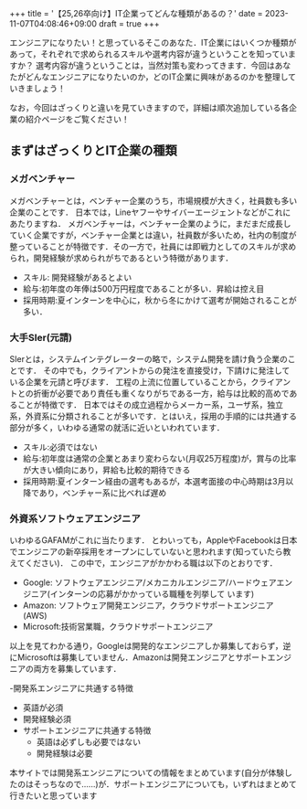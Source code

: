 +++
title = '【25,26卒向け】IT企業ってどんな種類があるの？'
date = 2023-11-07T04:08:46+09:00
draft = true
+++

エンジニアになりたい！と思っているそこのあなた．IT企業にはいくつか種類があって，それぞれで求められるスキルや選考内容が違うということを知っていますか？
選考内容が違うということは，当然対策も変わってきます．今回はあなたがどんなエンジニアになりたいのか，どのIT企業に興味があるのかを整理していきましょう！

なお，今回はざっくりと違いを見ていきますので，詳細は順次追加している各企業の紹介ページをご覧ください！

## まずはざっくりとIT企業の種類
### メガベンチャー
メガベンチャーとは，ベンチャー企業のうち，市場規模が大きく，社員数も多い企業のことです．
日本では，Lineヤフーやサイバーエージェントなどがこれにあたりますね．
メガベンチャーは，ベンチャー企業のように，まだまだ成長していく企業ですが，ベンチャー企業とは違い，社員数が多いため，社内の制度が整っていることが特徴です．その一方で，社員には即戦力としてのスキルが求められ，開発経験が求められがちであるという特徴があります．

- スキル: 開発経験があるとよい
- 給与:初年度の年俸は500万円程度であることが多い．昇給は控え目
- 採用時期:夏インターンを中心に，秋から冬にかけて選考が開始されることが多い．

### 大手SIer(元請)
SIerとは，システムインテグレーターの略で，システム開発を請け負う企業のことです．
その中でも，クライアントからの発注を直接受け，下請けに発注している企業を元請と呼びます．
工程の上流に位置していることから，クライアントとの折衝が必要であり責任も重くなりがちである一方，給与は比較的高めであることが特徴です．
日本ではその成立過程からメーカー系，ユーザ系，独立系，外資系に分類されることが多いです．とはいえ，採用の手順的には共通する部分が多く，いわゆる通常の就活に近いといわれています．
- スキル:必須ではない
- 給与:初年度は通常の企業とあまり変わらない(月収25万程度)が，賞与の比率が大きい傾向にあり，昇給も比較的期待できる
- 採用時期:夏インターン経由の選考もあるが，本選考面接の中心時期は3月以降であり，ベンチャー系に比べれば遅め

### 外資系ソフトウェアエンジニア
いわゆるGAFAMがこれに当たります．
とわいっても，AppleやFacebookは日本でエンジニアの新卒採用をオープンにしていないと思われます(知っていたら教えてください)．
この中で，エンジニアがかかわる職は以下のとおりです．
- Google: ソフトウェアエンジニア/メカニカルエンジニア/ハードウェアエンジニア(インターンの応募がかかっている職種を列挙して
います)
- Amazon: ソフトウェア開発エンジニア，クラウドサポートエンジニア(AWS)
- Microsoft:技術営業職，クラウドサポートエンジニア

以上を見てわかる通り，Googleは開発的なエンジニアしか募集しておらず，逆にMicrosoftは募集していません．Amazonは開発エンジニアとサポートエンジニアの両方を募集しています．

-開発系エンジニアに共通する特徴
  - 英語が必須
  - 開発経験必須
- サポートエンジニアに共通する特徴
  - 英語は必ずしも必要ではない
  - 開発経験は必要

本サイトでは開発系エンジニアについての情報をまとめています(自分が体験したのはそっちなので......)が．サポートエンジニアについても，いずれはまとめて行きたいと思っています